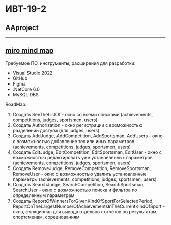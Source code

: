 # ИВТ-19-2
## AAproject
------
[miro mind map](https://miro.com/app/board/o9J_ly_HA3E=/)
------

Требуемое ПО, инструменты, расширения для разработки:
- Visual Studio 2022
- GitHub
- Figma
- .NetCore 6.0
- MySQL DBS


RoadMap:
1. Создать SeeTheListOf - окно со всеми списками (achievements, competitions, judges, sportsmen, users)
2. Создать Authorization - окно регистрации с возможностью разделении доступа (для judges, users)
3. Создать AddJudge, AddCompetition, AddSportsman, AddUsers - окно с возможностью добавление тех или иных параметров (achievements, competitions, judges, sportsmen, users)
4. Создать EditJudge, EditCompetition, EditSportsman, EditUser - окно с возможностью редактировать уже установленных параметров (achievements, competitions, judges, sportsmen, users)
5. Создать RemoveJudge, RemoveCompetition, RemoveSportsman, RemoveUser - окно с возможностью удалить установленные параметры (achievements, competitions, judges, sportsmen, users)
6. Создать SearchJudge, SearchCompetition, SearchSportsman, SearchUser - окно с возможностью поиска и фильтра по определенным параметрам
7. Создать ReportOfWinnersForGivenKindOfSportForSelectedPeriod, ReportOnTheLargestNumberOfAchievementsInTheCurrentKindOfSport - окна, функционал для вывода отдельных отчётов по результатам, спортсменам, соревнованиям

